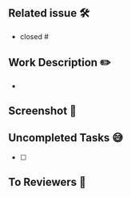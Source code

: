 ## Related issue 🛠
- closed #

## Work Description ✏️
- 

## Screenshot 📸


## Uncompleted Tasks 😅
- [ ]

## To Reviewers 📢

